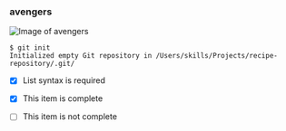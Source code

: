 ### avengers



![Image of avengers](https://upload.wikimedia.org/wikipedia/en/0/0d/Avengers_Endgame_poster.jpg)


```
$ git init
Initialized empty Git repository in /Users/skills/Projects/recipe-repository/.git/
```

- [x] List syntax is required
- [x] This item is complete
- [ ] This item is not complete

